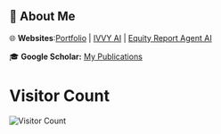 ## 📌 About Me  

🌐 **Websites**:[Portfolio](https://blakezh0u.vercel.app/) | [IVVY AI](https://ivvyai.vercel.app/) | [Equity Report Agent AI](https://equity-ai-amber.vercel.app)

🎓 **Google Scholar:** [My Publications](https://scholar.google.com/citations?hl=en&user=D0SR4ucAAAAJ)  

# Visitor Count

![Visitor Count](https://komarev.com/ghpvc/?username=YourGitHubUsername&color=blue)

